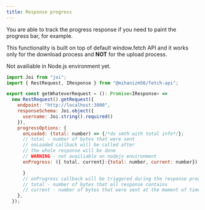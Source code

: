 ```yaml
---
title: Response progress
---
```


You are able to track the progress response if you need to paint the progress bar, for example.

This functionality is built on top of default window.fetch API and it works only for the download process and **NOT** for the upload process.

Not availiable in Node.js environment yet.

```javascript
import Joi from "joi";
import { RestRequest, IResponse } from "@mihanizm56/fetch-api";

export const getWhateverRequest = (): Promise<IResponse> =>
  new RestRequest().getRequest({
    endpoint: "http://localhost:3000",
    responseSchema: Joi.object({
      username: Joi.string().required()
    }),
    progressOptions: {
      onLoaded: (total: number) => {/*do smth with total info*/};
      // total - number of bytes that were sent  
      // onLoaded callback will be called after 
      // the whole response will be done
      // WARNING - not availiable on nodejs environment
      onProgress: ({ total, current}:{total: number, current: number}) => {

      }
      // onProgress callback will be triggered during the response progress when the "current" field will be updated
      // total - number of bytes that all response contains
      // current - number of bytes that were sent at the moment of time
    },
  });
```